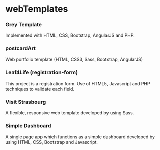 # webTemplates

### Grey Template

Implemented with HTML, CSS, Bootstrap, AngularJS and PHP.


### postcardArt 

Web portfolio template (HTML, CSS3, Sass, Bootstrap, AngularJS)


### Leaf4Life (registration-form)

This project is a registration form. Use of HTML5, Javascript and PHP techniques to validate each field.


### Visit Strasbourg

A flexible, responsive web template developed by using Sass.


### Simple Dashboard

A single page app which functions as a simple dashboard developed by using HTML, CSS, Bootstrap and Javascript. 
